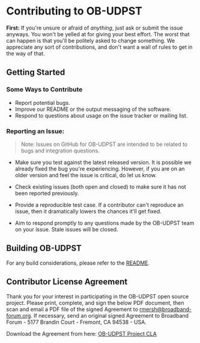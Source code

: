 # Contributing to OB-UDPST

**First:** If you're unsure or afraid of _anything_, just ask or submit the issue anyways. You won't be yelled at for giving your best effort.  The worst that can happen is that you'll be politely asked to change something. We appreciate any sort of contributions, and don't want a wall of rules to get in the way of that.

## Getting Started
### Some Ways to Contribute
* Report potential bugs.
* Improve our README or the output messaging of the software.
* Respond to questions about usage on the issue tracker or mailing list.

### Reporting an Issue:
>Note: Issues on GitHub for OB-UDPST are intended to be related to bugs and integration questions. 

* Make sure you test against the latest released version. It is possible we already fixed the bug you're experiencing. However, if you are on an older version and feel the issue is critical, do let us know.

* Check existing issues (both open and closed) to make sure it has not been reported previously.

* Provide a reproducible test case. If a contributor can't reproduce an issue, then it dramatically lowers the chances it'll get fixed.

* Aim to respond promptly to any questions made by the OB-UDPST team on your issue. Stale issues will be closed.

## Building OB-UDPST

For any build considerations, please refer to the [README](https://github.com/BroadbandForum/obudpst/blob/master/README.md).

## Contributor License Agreement

Thank you for your interest in participating in the OB-UDPST open source project. Please print, complete, and sign the below PDF document, then scan and email a PDF file of the signed Agreement to [rmersh@broadband-forum.org](mailto:rmersh@broadband-forum.org). If necessary, send an original signed Agreement to Broadband Forum - 5177 Brandin Court - Fremont, CA 94538 - USA.

Download the Agreement from here: [OB-UDPST Project CLA](https://wiki.broadband-forum.org/pages/viewpage.action?pageId=95945137)
